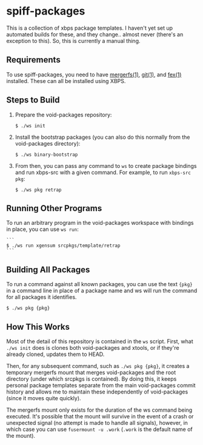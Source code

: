 spiff-packages
===

This is a collection of xbps package templates. I haven't yet set up automated
builds for these, and they change..  almost never (there's an exception to
this). So, this is currently a manual thing.

Requirements
---

To use spiff-packages, you need to have [mergerfs(1)][], [git(1)][], and
[fex(1)][] installed. These can all be installed using XBPS.

[mergerfs(1)]: https://man.voidlinux.org/man1/mergerfs
[git(1)]: https://man.voidlinux.org/man1/git
[fex(1)]: https://man.voidlinux.org/man1/fex

Steps to Build
---

1. Prepare the void-packages repository:

    ```
    $ ./ws init
    ```

2. Install the bootstrap packages (you can also do this normally from the
   void-packages directory):

    ```
    $ ./ws binary-bootstrap
    ```

3. From then, you can pass any command to `ws` to create package bindings and
   run xbps-src with a given command. For example, to run `xbps-src pkg`:

    ```
    $ ./ws pkg retrap
    ```

Running Other Programs
---

To run an arbitrary program in the void-packages workspace with bindings in
place, you can use `ws run`:

    ```
    $ ./ws run xgensum srcpkgs/template/retrap
    ```

Building All Packages
---

To run a command against all known packages, you can use the text `{pkg}` in
a command line in place of a package name and ws will run the command for all
packages it identifies.

   ```
   $ ./ws pkg {pkg}
   ```

How This Works
---

Most of the detail of this repository is contained in the `ws` script. First,
what `./ws init` does is clones both void-packages and xtools, or if they're
already cloned, updates them to HEAD.

Then, for any subsequent command, such as `./ws pkg {pkg}`, it creates
a temporary mergerfs mount that merges void-packages and the root directory
(under which srcpkgs is contained). By doing this, it keeps personal package
templates separate from the main void-packages commit history and allows me to
maintain these independently of void-packages (since it moves quite quickly).

The mergerfs mount only exists for the duration of the ws command being
executed. It's possible that the mount will survive in the event of a crash or
unexpected signal (no attempt is made to handle all signals), however, in which
case you can use `fusermount -u .work` (`.work` is the default name of the
mount).
